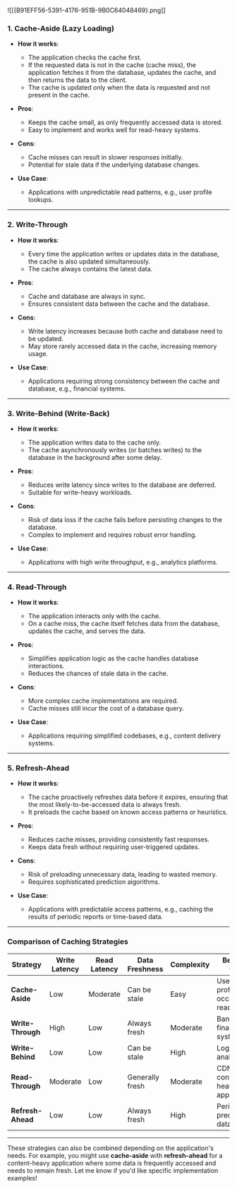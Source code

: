 ![[{B91EFF56-5391-4176-951B-9B0C64048469}.png]]

### **1. Cache-Aside (Lazy Loading)**

- **How it works**:
    
    - The application checks the cache first.
    - If the requested data is not in the cache (cache miss), the application fetches it from the database, updates the cache, and then returns the data to the client.
    - The cache is updated only when the data is requested and not present in the cache.
- **Pros**:
    
    - Keeps the cache small, as only frequently accessed data is stored.
    - Easy to implement and works well for read-heavy systems.
- **Cons**:
    
    - Cache misses can result in slower responses initially.
    - Potential for stale data if the underlying database changes.
- **Use Case**:
    
    - Applications with unpredictable read patterns, e.g., user profile lookups.

---

### **2. Write-Through**

- **How it works**:
    
    - Every time the application writes or updates data in the database, the cache is also updated simultaneously.
    - The cache always contains the latest data.
- **Pros**:
    
    - Cache and database are always in sync.
    - Ensures consistent data between the cache and the database.
- **Cons**:
    
    - Write latency increases because both cache and database need to be updated.
    - May store rarely accessed data in the cache, increasing memory usage.
- **Use Case**:
    
    - Applications requiring strong consistency between the cache and database, e.g., financial systems.

---

### **3. Write-Behind (Write-Back)**

- **How it works**:
    
    - The application writes data to the cache only.
    - The cache asynchronously writes (or batches writes) to the database in the background after some delay.
- **Pros**:
    
    - Reduces write latency since writes to the database are deferred.
    - Suitable for write-heavy workloads.
- **Cons**:
    
    - Risk of data loss if the cache fails before persisting changes to the database.
    - Complex to implement and requires robust error handling.
- **Use Case**:
    
    - Applications with high write throughput, e.g., analytics platforms.

---

### **4. Read-Through**

- **How it works**:
    
    - The application interacts only with the cache.
    - On a cache miss, the cache itself fetches data from the database, updates the cache, and serves the data.
- **Pros**:
    
    - Simplifies application logic as the cache handles database interactions.
    - Reduces the chances of stale data in the cache.
- **Cons**:
    
    - More complex cache implementations are required.
    - Cache misses still incur the cost of a database query.
- **Use Case**:
    
    - Applications requiring simplified codebases, e.g., content delivery systems.

---

### **5. Refresh-Ahead**

- **How it works**:
    
    - The cache proactively refreshes data before it expires, ensuring that the most likely-to-be-accessed data is always fresh.
    - It preloads the cache based on known access patterns or heuristics.
- **Pros**:
    
    - Reduces cache misses, providing consistently fast responses.
    - Keeps data fresh without requiring user-triggered updates.
- **Cons**:
    
    - Risk of preloading unnecessary data, leading to wasted memory.
    - Requires sophisticated prediction algorithms.
- **Use Case**:
    
    - Applications with predictable access patterns, e.g., caching the results of periodic reports or time-based data.

---

### **Comparison of Caching Strategies**

|Strategy|Write Latency|Read Latency|Data Freshness|Complexity|Best Use Case|
|---|---|---|---|---|---|
|**Cache-Aside**|Low|Moderate|Can be stale|Easy|User profiles, occasional reads.|
|**Write-Through**|High|Low|Always fresh|Moderate|Banking, financial systems.|
|**Write-Behind**|Low|Low|Can be stale|High|Logging, analytics.|
|**Read-Through**|Moderate|Low|Generally fresh|Moderate|CDN, content-heavy applications.|
|**Refresh-Ahead**|Low|Low|Always fresh|High|Periodic or predictable data.|

---

These strategies can also be combined depending on the application's needs. For example, you might use **cache-aside** with **refresh-ahead** for a content-heavy application where some data is frequently accessed and needs to remain fresh. Let me know if you'd like specific implementation examples!